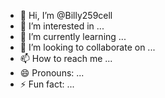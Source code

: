 - 👋 Hi, I’m @Billy259cell
- 👀 I’m interested in ...
- 🌱 I’m currently learning ...
- 💞️ I’m looking to collaborate on ...
- 📫 How to reach me ...
- 😄 Pronouns: ...
- ⚡ Fun fact: ...

<!---
Billy259cell/Billy259cell is a ✨ special ✨ repository because its `README.md` (this file) appears on your GitHub profile.
You can click the Preview link to take a look at your changes.
--->

